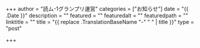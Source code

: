 +++
author = "読ム-1グランプリ運営"
categories = ["お知らせ"]
date = "{{ .Date }}"
description = ""
featured = ""
featuredalt = ""
featuredpath = ""
linktitle = ""
title = "{{ replace .TranslationBaseName "-" " " | title }}"
type = "post"

+++
